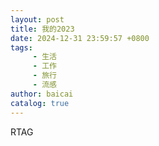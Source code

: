 ```yaml
---
layout: post
title: 我的2023
date: 2024-12-31 23:59:57 +0800
tags:
     - 生活
     - 工作
     - 旅行
     - 流感
author: baicai
catalog: true
---
```


RTAG